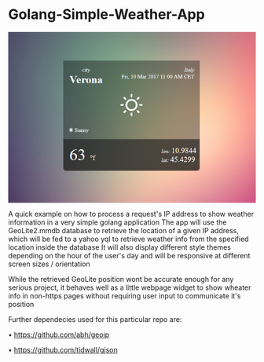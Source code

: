 # Golang-Simple-Weather-App

<img align="middle" src="screenshots/screen2.png" alt="screenshot">


A quick example on how to process a request's IP address to show weather information in a very simple golang application
The app will use the GeoLite2.mmdb database to retrieve the location of a given IP address, which will be fed to a yahoo yql to retrieve weather info from the specified location inside the database
It will also display different style themes depending on the hour of the user's day and will be responsive at different screen sizes / orientation

While the retrieved GeoLite position wont be accurate enough for any serious project, it behaves well as a little webpage widget to show wheater info in non-https pages without requiring user input to communicate it's position


Further dependecies used for this particular repo are:

• https://github.com/abh/geoip

• https://github.com/tidwall/gjson
